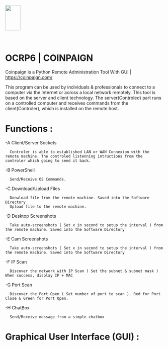 <img style="height: 5rem; width: 3rem; margin-top: 4rem; margin-bottom: 2rem; position:relative;" src="https://coinpaign.com/wp-content/themes/thefox/images/logo1.png">

# OCRP6 | COINPAIGN

Coinpaign is a Python Remote Administration Tool With GUI | https://coinpaign.com/

This program can be used by individuals & professionals to connect to a computer via the Internet or across a local network remotely. This tool is based on the server and client technology. The server(Controled) part runs on a controlled computer and receives commands from the client(Controler), which is installed on the remote host.

# Functions :

 -A Client/Server Sockets
 
      Controler is able to established LAN or WAN Connexion with the remote machine. The controled listenning intructions from the controler which going to send it back.
      
 -B PowerShell
 
      Send/Receive OS Commands.
      
 -C Download/Upload Files
      
      Donwload file from the remote machine. Saved into the Software Directory
      Upload file to the remote machine.
       
 -D Desktop Screenshots
 
      Take auto-screenshots ( Set x in second to setup the interval ) from the remote machine. Saved into the Software Directory 
      
 -E Cam Screenshots
      
      Take auto-screenshots ( Set x in second to setup the interval ) from the remote machine. Saved into the Software Directory
      
 -F IP Scan
      
      Discover the network with IP Scan ( Set the subnet & subnet mask ) When success, display IP + MAC
      
 -G Port Scan
 
      Discover the Port Open ( Set number of port to scan ). Red for Port Close & Green for Port Open.
      
 -H ChatBox 
      
      Send/Receive message from a simple chatbox
      
# Graphical User Interface (GUI) : 
